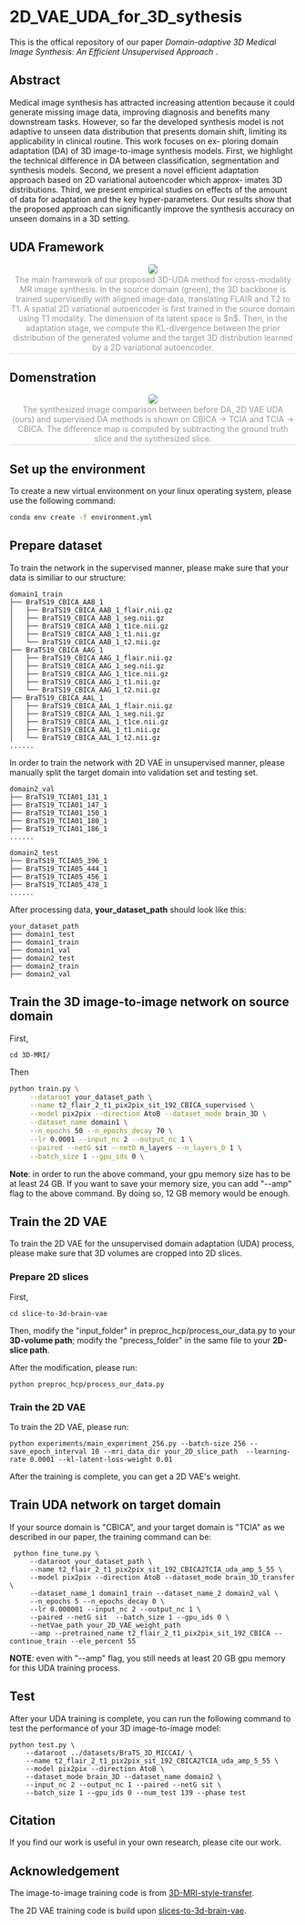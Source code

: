 # 2D_VAE_UDA_for_3D_sythesis
This is the offical repository of our paper *Domain-adaptive 3D Medical Image Synthesis:
An Efficient Unsupervised Approach* .

## Abstract
Medical image synthesis has attracted increasing attention
because it could generate missing image data, improving diagnosis and
benefits many downstream tasks. However, so far the developed synthesis
model is not adaptive to unseen data distribution that presents domain
shift, limiting its applicability in clinical routine. This work focuses on ex-
ploring domain adaptation (DA) of 3D image-to-image synthesis models.
First, we highlight the technical difference in DA between classification,
segmentation and synthesis models. Second, we present a novel efficient
adaptation approach based on 2D variational autoencoder which approx-
imates 3D distributions. Third, we present empirical studies on effects of
the amount of data for adaptation and the key hyper-parameters. Our
results show that the proposed approach can significantly improve the
synthesis accuracy on unseen domains in a 3D setting.
## UDA Framework 
<center>
    <img style="border-radius: 0.3125em;
    box-shadow: 0 2px 4px 0 rgba(34,36,38,.12),0 2px 10px 0 rgba(34,36,38,.08);" 
    src="figs/miccai_UDA_v4.png">
    <br>
    <div style="color:orange; border-bottom: 1px solid #d9d9d9;
    display: inline-block;
    color: #999;
    padding: 2px;">The main framework of our proposed 3D-UDA method for cross-modality MR image synthesis. In the source domain (green), the 3D backbone is trained supervisedly with aligned image data, translating FLAIR and T2 to T1. A spatial 2D variational autoencoder is first trained in the source domain using T1 modality. The dimension of its latent space is $n$. Then, in the adaptation stage, we compute the KL-divergence between the prior distribution of the generated volume and the target 3D distribution learned by a 2D variational autoencoder.</div>
</center>


## Domenstration
<center>
    <img style="border-radius: 0.3125em;
    box-shadow: 0 2px 4px 0 rgba(34,36,38,.12),0 2px 10px 0 rgba(34,36,38,.08);" 
    src="figs/miccai_fig2_edited.jpg">
    <br>
    <div style="color:orange; border-bottom: 1px solid #d9d9d9;
    display: inline-block;
    color: #999;
    padding: 2px;">The synthesized image comparison between before DA, 2D VAE UDA (ours) and supervised DA methods is shown on CBICA -> TCIA and TCIA -> CBICA. The difference map is computed by subtracting the ground truth slice and the synthesized slice.</div>
</center>



## Set up the environment
To create a new virtual environment on your linux operating system, please use the following command:
```bash
conda env create -f environment.yml
```

## Prepare dataset
To train the network in the supervised manner, please make sure that your data is similiar to our structure:
```
domain1_train
├── BraTS19_CBICA_AAB_1
│   ├── BraTS19_CBICA_AAB_1_flair.nii.gz
│   ├── BraTS19_CBICA_AAB_1_seg.nii.gz
│   ├── BraTS19_CBICA_AAB_1_t1ce.nii.gz
│   ├── BraTS19_CBICA_AAB_1_t1.nii.gz
│   └── BraTS19_CBICA_AAB_1_t2.nii.gz
├── BraTS19_CBICA_AAG_1
│   ├── BraTS19_CBICA_AAG_1_flair.nii.gz
│   ├── BraTS19_CBICA_AAG_1_seg.nii.gz
│   ├── BraTS19_CBICA_AAG_1_t1ce.nii.gz
│   ├── BraTS19_CBICA_AAG_1_t1.nii.gz
│   └── BraTS19_CBICA_AAG_1_t2.nii.gz
├── BraTS19_CBICA_AAL_1
│   ├── BraTS19_CBICA_AAL_1_flair.nii.gz
│   ├── BraTS19_CBICA_AAL_1_seg.nii.gz
│   ├── BraTS19_CBICA_AAL_1_t1ce.nii.gz
│   ├── BraTS19_CBICA_AAL_1_t1.nii.gz
│   └── BraTS19_CBICA_AAL_1_t2.nii.gz
......
```
In order to train the network with 2D VAE in unsupervised manner, please manually split the target domain into validation set and testing set. 
```
domain2_val
├── BraTS19_TCIA01_131_1
├── BraTS19_TCIA01_147_1
├── BraTS19_TCIA01_150_1
├── BraTS19_TCIA01_180_1
├── BraTS19_TCIA01_186_1
......
```

```
domain2_test
├── BraTS19_TCIA05_396_1
├── BraTS19_TCIA05_444_1
├── BraTS19_TCIA05_456_1
├── BraTS19_TCIA05_478_1
......
```

After processing data, **your_dataset_path** should look like this:
```
your_dataset_path
├── domain1_test
├── domain1_train
├── domain1_val
├── domain2_test
├── domain2_train
├── domain2_val

```
## Train the 3D image-to-image network on source domain
First,
```
cd 3D-MRI/
```
Then
```bash
python train.py \
     --dataroot your_dataset_path \
     --name t2_flair_2_t1_pix2pix_sit_192_CBICA_supervised \
     --model pix2pix --direction AtoB --dataset_mode brain_3D \
     --dataset_name domain1 \
     --n_epochs 50 --n_epochs_decay 70 \
     --lr 0.0001 --input_nc 2 --output_nc 1 \
     --paired --netG sit --netD n_layers --n_layers_D 1 \
     --batch_size 1 --gpu_ids 0 \
```
**Note**: in order to run the above command, your gpu memory size has to be at least 24 GB. If you want to save your memory size, you can add "--amp" flag to the above command. By doing so, 12 GB memory would be enough.

## Train the 2D VAE
To train the 2D VAE for the unsupervised domain adaptation (UDA) process, please make sure that 3D volumes are cropped into 2D slices.

### Prepare 2D slices
First,
```
cd slice-to-3d-brain-vae
```
Then, modify the "input_folder" in preproc_hcp/process_our_data.py to your **3D-volume path**; modify the "precess_folder" in the same file to your **2D-slice path**. 

After the modification, please run:
```
python preproc_hcp/process_our_data.py
```
### Train the 2D VAE
To train the 2D VAE, please run:

```
python experiments/main_experiment_256.py --batch-size 256 --save_epoch_interval 10 --mri_data_dir your_2D_slice_path  --learning-rate 0.0001 --kl-latent-loss-weight 0.01
```

After the training is complete, you can get a 2D VAE's weight.

## Train UDA network on target domain 
If your source domain is "CBICA", and your target domain is "TCIA" as we described in our paper, the training command can be:
```
 python fine_tune.py \
     --dataroot your_dataset_path \
     --name t2_flair_2_t1_pix2pix_sit_192_CBICA2TCIA_uda_amp_5_55 \
     --model pix2pix --direction AtoB --dataset_mode brain_3D_transfer \
     --dataset_name_1 domain1_train --dataset_name_2 domain2_val \
     --n_epochs 5 --n_epochs_decay 0 \
     --lr 0.000001 --input_nc 2 --output_nc 1 \
     --paired --netG sit  --batch_size 1 --gpu_ids 0 \
     --netVae_path your_2D_VAE_weight_path
     --amp --pretrained_name t2_flair_2_t1_pix2pix_sit_192_CBICA --continue_train --ele_percent 55
```
**NOTE**: even with "--amp" flag, you still needs at least 20 GB gpu memory for this UDA training process.

## Test
After your UDA training is complete, you can run the following command to test the performance of your 3D image-to-image model:

```
python test.py \
    --dataroot ../datasets/BraTS_3D_MICCAI/ \
    --name t2_flair_2_t1_pix2pix_sit_192_CBICA2TCIA_uda_amp_5_55 \
    --model pix2pix --direction AtoB \
    --dataset_mode brain_3D --dataset_name domain2 \
    --input_nc 2 --output_nc 1 --paired --netG sit \
    --batch_size 1 --gpu_ids 0 --num_test 139 --phase test
```
## Citation

If you find our work is useful in your own research, please cite our work. 

## Acknowledgement
The image-to-image training code is from    [3D-MRI-style-transfer](https://github.com/Linus4world/3D-MRI-style-transfer).

The 2D VAE training code is build upon [slices-to-3d-brain-vae](https://github.com/voanna/slices-to-3d-brain-vae).


